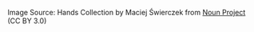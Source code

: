 Image Source: Hands Collection by Maciej Świerczek from <a href="https://thenounproject.com/browse/collection-icon/hands-39803/?p=1" target="_blank" title="Hands">Noun Project</a> (CC BY 3.0)
